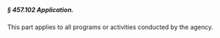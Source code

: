 ##### § 457.102 Application. #####

This part applies to all programs or activities conducted by the agency.